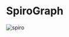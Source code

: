 # SpiroGraph

![spiro](https://user-images.githubusercontent.com/63019595/143313285-a50bcda3-4c61-4b8a-9622-f33587bda66a.png)
